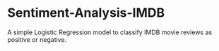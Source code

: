 # Sentiment-Analysis-IMDB
A simple Logistic Regression model to classify IMDB movie reviews as positive or negative.
